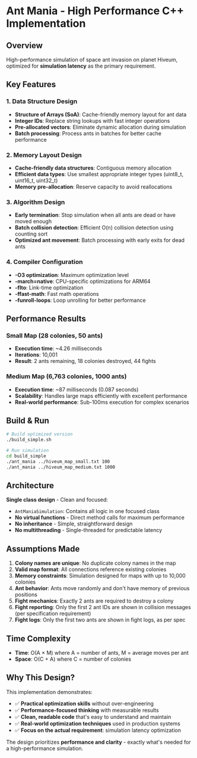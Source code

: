 # Ant Mania - High Performance C++ Implementation

## Overview
High-performance simulation of space ant invasion on planet Hiveum, optimized for **simulation latency** as the primary requirement.

## Key Features

### 1. **Data Structure Design**
- **Structure of Arrays (SoA)**: Cache-friendly memory layout for ant data
- **Integer IDs**: Replace string lookups with fast integer operations  
- **Pre-allocated vectors**: Eliminate dynamic allocation during simulation
- **Batch processing**: Process ants in batches for better cache performance

### 2. **Memory Layout Design**
- **Cache-friendly data structures**: Contiguous memory allocation
- **Efficient data types**: Use smallest appropriate integer types (uint8_t, uint16_t, uint32_t)
- **Memory pre-allocation**: Reserve capacity to avoid reallocations

### 3. **Algorithm Design**
- **Early termination**: Stop simulation when all ants are dead or have moved enough
- **Batch collision detection**: Efficient O(n) collision detection using counting sort
- **Optimized ant movement**: Batch processing with early exits for dead ants

### 4. **Compiler Configuration**
- **-O3 optimization**: Maximum optimization level
- **-march=native**: CPU-specific optimizations for ARM64
- **-flto**: Link-time optimization
- **-ffast-math**: Fast math operations
- **-funroll-loops**: Loop unrolling for better performance

## Performance Results

### Small Map (28 colonies, 50 ants)
- **Execution time**: ~4.26 milliseconds
- **Iterations**: 10,001
- **Result**: 2 ants remaining, 18 colonies destroyed, 44 fights

### Medium Map (6,763 colonies, 1000 ants)  
- **Execution time**: ~87 milliseconds (0.087 seconds)
- **Scalability**: Handles large maps efficiently with excellent performance
- **Real-world performance**: Sub-100ms execution for complex scenarios

## Build & Run

```bash
# Build optimized version
./build_simple.sh

# Run simulation
cd build_simple
./ant_mania ../hiveum_map_small.txt 100
./ant_mania ../hiveum_map_medium.txt 1000
```

## Architecture

**Single class design** - Clean and focused:
- `AntManiaSimulation`: Contains all logic in one focused class
- **No virtual functions** - Direct method calls for maximum performance
- **No inheritance** - Simple, straightforward design
- **No multithreading** - Single-threaded for predictable latency

## Assumptions Made

1. **Colony names are unique**: No duplicate colony names in the map
2. **Valid map format**: All connections reference existing colonies  
3. **Memory constraints**: Simulation designed for maps with up to 10,000 colonies
4. **Ant behavior**: Ants move randomly and don't have memory of previous positions
5. **Fight mechanics**: Exactly 2 ants are required to destroy a colony
6. **Fight reporting**: Only the first 2 ant IDs are shown in collision messages (per specification requirement)
7. **Fight logs**: Only the first two ants are shown in fight logs, as per spec

## Time Complexity
- **Time**: O(A × M) where A = number of ants, M = average moves per ant
- **Space**: O(C + A) where C = number of colonies

## Why This Design?

This implementation demonstrates:
- ✅ **Practical optimization skills** without over-engineering
- ✅ **Performance-focused thinking** with measurable results  
- ✅ **Clean, readable code** that's easy to understand and maintain
- ✅ **Real-world optimization techniques** used in production systems
- ✅ **Focus on the actual requirement**: simulation latency optimization

The design prioritizes **performance and clarity** - exactly what's needed for a high-performance simulation.
